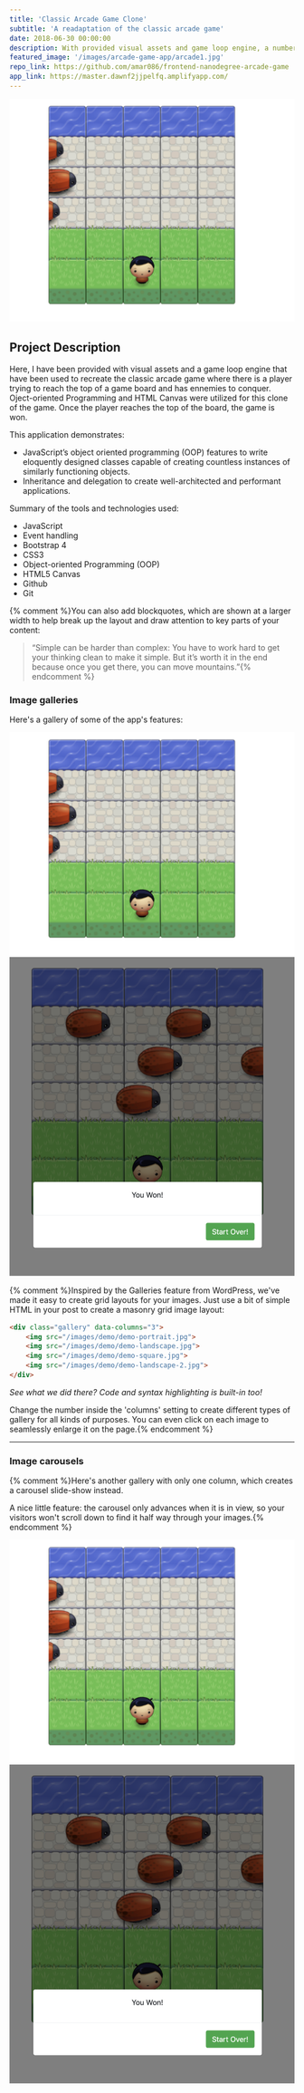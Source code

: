 ```yaml
---
title: 'Classic Arcade Game Clone'
subtitle: 'A readaptation of the classic arcade game'
date: 2018-06-30 00:00:00
description: With provided visual assets and game loop engine, a number of entities were added to the game including player characters and enemies to recreate this classic game.
featured_image: '/images/arcade-game-app/arcade1.jpg'
repo_link: https://github.com/amar086/frontend-nanodegree-arcade-game
app_link: https://master.dawnf2jjpelfq.amplifyapp.com/
---
```


![](/images/arcade-game-app/arcade1.jpg)

## Project Description

Here, I have been provided with visual assets and a game loop engine that have been used to recreate the classic arcade game where there is a player trying to reach the top of a game board and has ennemies to conquer. Oject-oriented Programming and HTML Canvas were utilized for this clone of the game. Once the player reaches the top of the board, the game is won. 

 This application demonstrates: 
 * JavaScript’s object oriented programming (OOP) features to write eloquently designed classes capable of creating countless instances of similarly functioning objects.
 * Inheritance and delegation to create well-architected and performant applications.


Summary of the tools and technologies used: 
* JavaScript
* Event handling
* Bootstrap 4
* CSS3
* Object-oriented Programming (OOP) 
* HTML5 Canvas
* Github 
* Git 



{% comment %}You can also add blockquotes, which are shown at a larger width to help break up the layout and draw attention to key parts of your content:

> “Simple can be harder than complex: You have to work hard to get your thinking clean to make it simple. But it’s worth it in the end because once you get there, you can move mountains.”{% endcomment %}



### Image galleries

Here's a gallery of some of the app's features:

<div class="gallery" data-columns="3">
	<img src="/images/arcade-game-app/arcade1.jpg">
	<img src="/images/arcade-game-app/arcade2.jpg">
</div>

{% comment %}Inspired by the Galleries feature from WordPress, we've made it easy to create grid layouts for your images. Just use a bit of simple HTML in your post to create a masonry grid image layout:

```html
<div class="gallery" data-columns="3">
    <img src="/images/demo/demo-portrait.jpg">
    <img src="/images/demo/demo-landscape.jpg">
    <img src="/images/demo/demo-square.jpg">
    <img src="/images/demo/demo-landscape-2.jpg">
</div>
```

*See what we did there? Code and syntax highlighting is built-in too!*

Change the number inside the 'columns' setting to create different types of gallery for all kinds of purposes. You can even click on each image to seamlessly enlarge it on the page.{% endcomment %}

---

### Image carousels

{% comment %}Here's another gallery with only one column, which creates a carousel slide-show instead.

A nice little feature: the carousel only advances when it is in view, so your visitors won't scroll down to find it half way through your images.{% endcomment %}

<div class="gallery" data-columns="1">
	<img src="/images/arcade-game-app/arcade1.jpg">
	<img src="/images/arcade-game-app/arcade2.jpg">
</div>